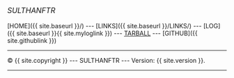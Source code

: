 ---
---
<span style="font-style:italic; font-size:larger;">SULTHANFTR</span>
<br><br>
[HOME]({{ site.baseurl }}/) ---
[LINKS]({{ site.baseurl }}/LINKS/) ---
[LOG]({{ site.baseurl }}{{ site.myloglink }}) ---
[TARBALL](SandBox/sulthanftr.tar.xz) ---
[GITHUB]({{ site.githublink }})
<br>
<hr>
&copy; {{ site.copyright }} --- SULTHANFTR --- Version: {{ site.version }}.
<hr>
<br>
